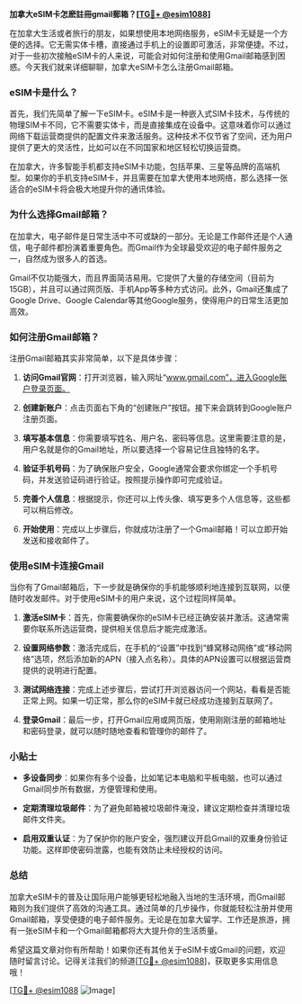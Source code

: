 **加拿大eSIM卡怎麽註冊gmail郵箱？[[TG💪+ @esim1088](https://t.me/s/esim1088)]**

在加拿大生活或者旅行的朋友，如果想使用本地网络服务，eSIM卡无疑是一个方便的选择。它无需实体卡槽，直接通过手机上的设置即可激活，非常便捷。不过，对于一些初次接触eSIM卡的人来说，可能会对如何注册和使用Gmail邮箱感到困惑。今天我们就来详细聊聊，加拿大eSIM卡怎么注册Gmail邮箱。

### eSIM卡是什么？

首先，我们先简单了解一下eSIM卡。eSIM卡是一种嵌入式SIM卡技术，与传统的物理SIM卡不同，它不需要实体卡，而是直接集成在设备中。这意味着你可以通过网络下载运营商提供的配置文件来激活服务。这种技术不仅节省了空间，还为用户提供了更大的灵活性，比如可以在不同国家和地区轻松切换运营商。

在加拿大，许多智能手机都支持eSIM卡功能，包括苹果、三星等品牌的高端机型。如果你的手机支持eSIM卡，并且需要在加拿大使用本地网络，那么选择一张适合的eSIM卡将会极大地提升你的通讯体验。

### 为什么选择Gmail邮箱？

在加拿大，电子邮件是日常生活中不可或缺的一部分。无论是工作邮件还是个人通信，电子邮件都扮演着重要角色。而Gmail作为全球最受欢迎的电子邮件服务之一，自然成为很多人的首选。

Gmail不仅功能强大，而且界面简洁易用。它提供了大量的存储空间（目前为15GB），并且可以通过网页版、手机App等多种方式访问。此外，Gmail还集成了Google Drive、Google Calendar等其他Google服务，使得用户的日常生活更加高效。

### 如何注册Gmail邮箱？

注册Gmail邮箱其实非常简单，以下是具体步骤：

1. **访问Gmail官网**：打开浏览器，输入网址“www.gmail.com”，进入Google账户登录页面。
   
2. **创建新账户**：点击页面右下角的“创建账户”按钮。接下来会跳转到Google账户注册页面。

3. **填写基本信息**：你需要填写姓名、用户名、密码等信息。这里需要注意的是，用户名就是你的Gmail地址，所以要选择一个容易记住且独特的名字。

4. **验证手机号码**：为了确保账户安全，Google通常会要求你绑定一个手机号码，并发送验证码进行验证。按照提示操作即可完成验证。

5. **完善个人信息**：根据提示，你还可以上传头像、填写更多个人信息等，这些都可以稍后修改。

6. **开始使用**：完成以上步骤后，你就成功注册了一个Gmail邮箱！可以立即开始发送和接收邮件了。

### 使用eSIM卡连接Gmail

当你有了Gmail邮箱后，下一步就是确保你的手机能够顺利地连接到互联网，以便随时收发邮件。对于使用eSIM卡的用户来说，这个过程同样简单。

1. **激活eSIM卡**：首先，你需要确保你的eSIM卡已经正确安装并激活。这通常需要你联系所选运营商，提供相关信息后才能完成激活。

2. **设置网络参数**：激活完成后，在手机的“设置”中找到“蜂窝移动网络”或“移动网络”选项，然后添加新的APN（接入点名称）。具体的APN设置可以根据运营商提供的说明进行配置。

3. **测试网络连接**：完成上述步骤后，尝试打开浏览器访问一个网站，看看是否能正常上网。如果一切正常，那么你的eSIM卡就已经成功连接到互联网了。

4. **登录Gmail**：最后一步，打开Gmail应用或网页版，使用刚刚注册的邮箱地址和密码登录，就可以随时随地查看和管理你的邮件了。

### 小贴士

- **多设备同步**：如果你有多个设备，比如笔记本电脑和平板电脑，也可以通过Gmail同步所有数据，方便管理和使用。
  
- **定期清理垃圾邮件**：为了避免邮箱被垃圾邮件淹没，建议定期检查并清理垃圾邮件文件夹。

- **启用双重认证**：为了保护你的账户安全，强烈建议开启Gmail的双重身份验证功能。这样即使密码泄露，也能有效防止未经授权的访问。

### 总结

加拿大eSIM卡的普及让国际用户能够更轻松地融入当地的生活环境，而Gmail邮箱则为我们提供了高效的沟通工具。通过简单的几步操作，你就能轻松注册并使用Gmail邮箱，享受便捷的电子邮件服务。无论是在加拿大留学、工作还是旅游，拥有一张eSIM卡和一个Gmail邮箱都将大大提升你的生活质量。

希望这篇文章对你有所帮助！如果你还有其他关于eSIM卡或Gmail的问题，欢迎随时留言讨论。记得关注我们的频道[[TG💪+ @esim1088](https://t.me/s/esim1088)]，获取更多实用信息哦！

[[TG💪+ @esim1088](https://t.me/s/esim1088) ![Image](https://i.postimg.cc/4NQfJmqS/Snipaste-2025-05-13-00-14-12.png)]